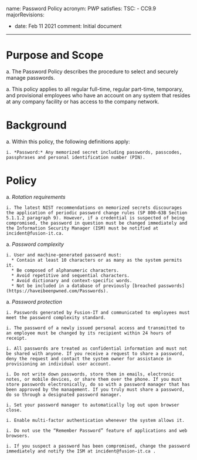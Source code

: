 name: Password Policy
acronym: PWP
satisfies:
  TSC:
    - CC9.9
majorRevisions:
  - date: Feb 11 2021
    comment: Initial document
---

# Purpose and Scope 

a. The Password Policy describes the procedure to select and securely manage passwords.

a. This policy applies to all regular full-time, regular part-time, temporary, and provisional employees who have an account on any system that resides at any company facility or has access to the company network.

# Background

a. Within this policy, the following definitions apply:

    i. *Password:* Any memorized secret including passwords, passcodes, passphrases and personal identification number (PIN).

# Policy

a. *Rotation requirements* 

    i. The latest NIST recommendations on memorized secrets discourages the application of periodic password change rules (SP 800-63B Section 5.1.1.2 paragraph 9). However, if a credential is suspected of being compromised, the password in question must be changed immediately and the Information Security Manager (ISM) must be notified at incident@fusion-it.ca.

a. *Password complexity*
    
    i. User and machine-generated password must:
      * Contain at least 10 characters or as many as the system permits it.
      * Be composed of alphanumeric characters.
      * Avoid repetitive and sequential characters.
      * Avoid dictionary and context-specific words.
      * Not be included in a database of previously [breached passwords](https://haveibeenpwned.com/Passwords).

a. *Password protection*

    i. Passwords generated by Fusion-IT and communicated to employees must meet the password complexity standard.

    i. The password of a newly issued personal access and transmitted to an employee must be changed by its recipient within 24 hours of receipt.

    i. All passwords are treated as confidential information and must not be shared with anyone. If you receive a request to share a password, deny the request and contact the system owner for assistance in provisioning an individual user account.

    i. Do not write down passwords, store them in emails, electronic notes, or mobile devices, or share them over the phone. If you must store passwords electronically, do so with a password manager that has been approved by the management. If you truly must share a password, do so through a designated password manager.

    i. Set your password manager to automatically log out upon browser close.

    i. Enable multi-factor authentication whenever the system allows it.

    i. Do not use the “Remember Password” feature of applications and web browsers.

    i. If you suspect a password has been compromised, change the password immediately and notify the ISM at incident@fusion-it.ca .


